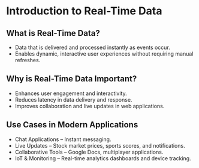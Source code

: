 # Introduction to Real-Time Data

## What is Real-Time Data?
- Data that is delivered and processed instantly as events occur.
- Enables dynamic, interactive user experiences without requiring manual refreshes.

## Why is Real-Time Data Important?
- Enhances user engagement and interactivity.
- Reduces latency in data delivery and response.
- Improves collaboration and live updates in web applications.

## Use Cases in Modern Applications
- Chat Applications – Instant messaging.
- Live Updates – Stock market prices, sports scores, and notifications.
- Collaborative Tools – Google Docs, multiplayer applications.
- IoT & Monitoring – Real-time analytics dashboards and device tracking.
